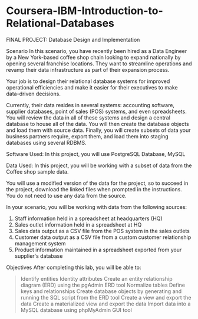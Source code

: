 # Coursera-IBM-Introduction-to-Relational-Databases

FINAL PROJECT:  Database Design and Implementation

Scenario
In this scenario, you have recently been hired as a Data Engineer by a New York-based coffee shop chain looking to expand nationally by opening several franchise locations. They want to streamline operations and revamp their data infrastructure as part of their expansion process.

Your job is to design their relational database systems for improved operational efficiencies and make it easier for their executives to make data-driven decisions.

Currently, their data resides in several systems: accounting software, supplier databases, point of sales (POS) systems, and even spreadsheets. You will review the data in all of these systems and design a central database to house all of the data. You will then create the database objects and load them with source data. Finally, you will create subsets of data your business partners require, export them, and load them into staging databases using several RDBMS.

Software Used:
In this project, you will use PostgreSQL Database, MySQL

Data Used:
In this project, you will be working with a subset of data from the Coffee shop sample data.

You will use a modified version of the data for the project, so to succeed in the project, download the linked files when prompted in the instructions. You do not need to use any data from the source.

In your scenario, you will be working with data from the following sources:

1. Staff information held in a spreadsheet at headquarters (HQ)
2. Sales outlet information held in a spreadsheet at HQ
3. Sales data output as a CSV file from the POS system in the sales outlets
4. Customer data output as a CSV file from a custom customer relationship management system
5. Product information maintained in a spreadsheet exported from your supplier's database

Objectives
After completing this lab, you will be able to:

> Identify entities
> Identity attributes
> Create an entity relationship diagram (ERD) using the pgAdmin ERD tool
> Normalize tables
> Define keys and relationships
> Create database objects by generating and running the SQL script from the ERD tool
> Create a view and export the data
> Create a materialized view and export the data
> Import data into a MySQL database using phpMyAdmin GUI tool

